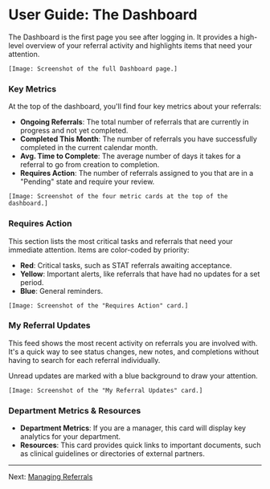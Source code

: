# User Guide: The Dashboard

The Dashboard is the first page you see after logging in. It provides a high-level overview of your referral activity and highlights items that need your attention.

`[Image: Screenshot of the full Dashboard page.]`

### Key Metrics

At the top of the dashboard, you'll find four key metrics about your referrals:

- **Ongoing Referrals**: The total number of referrals that are currently in progress and not yet completed.
- **Completed This Month**: The number of referrals you have successfully completed in the current calendar month.
- **Avg. Time to Complete**: The average number of days it takes for a referral to go from creation to completion.
- **Requires Action**: The number of referrals assigned to you that are in a "Pending" state and require your review.

`[Image: Screenshot of the four metric cards at the top of the dashboard.]`

### Requires Action

This section lists the most critical tasks and referrals that need your immediate attention. Items are color-coded by priority:

- **Red**: Critical tasks, such as STAT referrals awaiting acceptance.
- **Yellow**: Important alerts, like referrals that have had no updates for a set period.
- **Blue**: General reminders.

`[Image: Screenshot of the "Requires Action" card.]`

### My Referral Updates

This feed shows the most recent activity on referrals you are involved with. It's a quick way to see status changes, new notes, and completions without having to search for each referral individually.

Unread updates are marked with a blue background to draw your attention.

`[Image: Screenshot of the "My Referral Updates" card.]`

### Department Metrics & Resources

- **Department Metrics**: If you are a manager, this card will display key analytics for your department.
- **Resources**: This card provides quick links to important documents, such as clinical guidelines or directories of external partners.

---

Next: [Managing Referrals](./03_managing_referrals.md)
